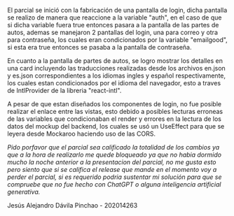 El parcial se inició con la fabricación de una pantalla de login, dicha pantalla se realizo de manera que reaccione a la variable "auth", en el caso de que si dicha variable fuera true entonces pasara a la pantalla de las partes de autos, ademas se manejaron 2 pantallas del login, una para correo y otra para contraseña, los cuales eran condicionados por la variable "emailgood", si esta era true entonces se pasaba a la pantalla de contraseña.

En cuanto a la pantalla de partes de autos, se logro mostrar los detalles en una card incluyendo las traducciones realizadas desde los archivos en.json y es.json correspondientes a los idiomas ingles y español respectivamente, los cuales estan condicionados por el idioma del navegador, esto a traves de IntlProvider de la libreria "react-intl".

A pesar de que estan diseñados los componentes de login, no fue posible realizar el enlace entre las vistas, esto debido a posibles lecturas erroneas de las variables que condicionaban el render y errores en la lectura de los datos del mockup del backend, los cuales se usó un UseEffect para que se leyera desde Mockaroo haciendo uso de las CORS.


*Pido porfavor que el parcial sea calificado la totalidad de los cambios ya que a la hora de realizarlo me quede bloqueado ya que no habia dormido mucho la noche anterior a la presentacion del parcial, no me gusta esto pero siento que si se califica el release que mande en el momento voy a perder el parcial, si es requerido podria sustentar mi solución para que se compruebe que no fue hecho con ChatGPT o alguna inteligencia artificial generativa.*

Jesús Alejandro Dávila Pinchao - 202014263

